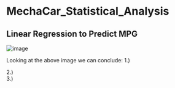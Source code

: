 # MechaCar_Statistical_Analysis
## Linear Regression to Predict MPG
![image](https://user-images.githubusercontent.com/72320203/153801089-117cf4d3-32fd-4f2e-a6b2-ae404bfd9823.png)
 
 Looking at the above image we can conclude:
 1.) <br/>
 
 
 
 2.) <br/>
 3.) <br/>
 
 

